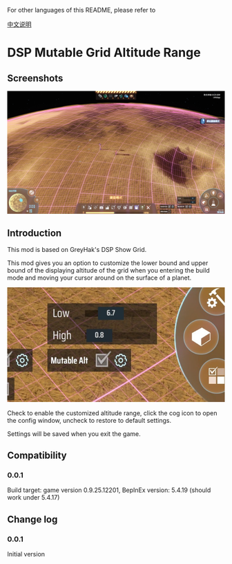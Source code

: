 For other languages of this README, please refer to

[中文说明]( "中文说明")

# DSP Mutable Grid Altitude Range

## Screenshots

![screenshot](https://raw.githubusercontent.com/LittleSaya/IndexOutOfRangeDSPMod/master/DSPMutableGridAltitudeRange/Doc/screenshot.jpg "screenshot")

## Introduction

This mod is based on GreyHak's DSP Show Grid.

This mod gives you an option to customize the lower bound and upper bound of the displaying altitude of the grid when you entering the build mode and moving your cursor around on the surface of a planet.

![config window](https://raw.githubusercontent.com/LittleSaya/IndexOutOfRangeDSPMod/master/DSPMutableGridAltitudeRange/Doc/config-window.jpg "config window")

Check to enable the customized altitude range, click the cog icon to open the config window, uncheck to restore to default settings.

Settings will be saved when you exit the game.

## Compatibility

### 0.0.1

Build target: game version 0.9.25.12201, BepInEx version: 5.4.19 (should work under 5.4.17)

## Change log

### 0.0.1

Initial version
